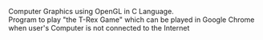 Computer Graphics using OpenGL in C Language.       
Program to play "the T-Rex Game" which can be played in Google Chrome when user's Computer is not connected to the Internet
